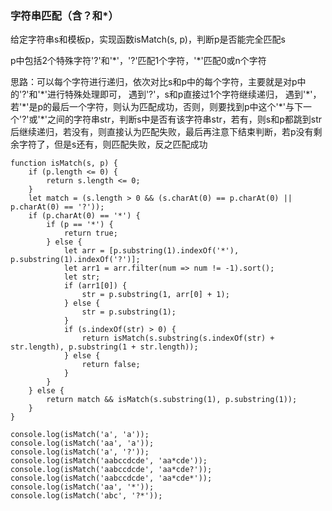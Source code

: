 ### 字符串匹配（含？和*）

给定字符串s和模板p，实现函数isMatch(s, p)，判断p是否能完全匹配s

p中包括2个特殊字符'?'和'\*'，'?'匹配1个字符，'*'匹配0或n个字符

思路：可以每个字符进行递归，依次对比s和p中的每个字符，主要就是对p中的'?'和'\*'进行特殊处理即可，
遇到'?'，s和p直接过1个字符继续递归，
遇到'\*'，若'\*'是p的最后一个字符，则认为匹配成功，否则，则要找到p中这个'\*'与下一个'?'或'\*'之间的字符串str，判断s中是否有该字符串str，若有，则s和p都跳到str后继续递归，若没有，则直接认为匹配失败，最后再注意下结束判断，若p没有剩余字符了，但是s还有，则匹配失败，反之匹配成功

```
function isMatch(s, p) {
	if (p.length <= 0) {
		return s.length <= 0;
	}
	let match = (s.length > 0 && (s.charAt(0) == p.charAt(0) || p.charAt(0) == '?'));
	if (p.charAt(0) == '*') {
		if (p == '*') {
			return true;
		} else {
			let arr = [p.substring(1).indexOf('*'), p.substring(1).indexOf('?')];
			let arr1 = arr.filter(num => num != -1).sort();
			let str;
			if (arr1[0]) {
				str = p.substring(1, arr[0] + 1);
			} else {
				str = p.substring(1);
			}
			if (s.indexOf(str) > 0) {
				return isMatch(s.substring(s.indexOf(str) + str.length), p.substring(1 + str.length));
			} else {
				return false;
			}
		}
	} else {
		return match && isMatch(s.substring(1), p.substring(1));
	}
}

console.log(isMatch('a', 'a'));
console.log(isMatch('aa', 'a'));
console.log(isMatch('a', '?'));
console.log(isMatch('aabccdcde', 'aa*cde'));
console.log(isMatch('aabccdcde', 'aa*cde?'));
console.log(isMatch('aabccdcde', 'aa*cde*'));
console.log(isMatch('aa', '*'));
console.log(isMatch('abc', '?*'));
```